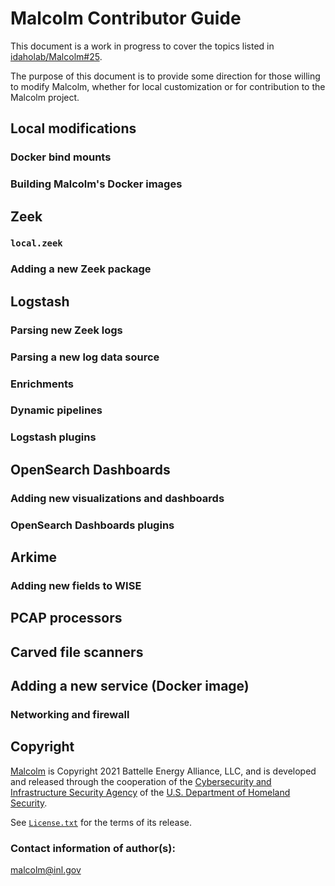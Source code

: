 # Malcolm Contributor Guide

This document is a work in progress to cover the topics listed in [idaholab/Malcolm#25](https://github.com/idaholab/Malcolm/issues/25).

The purpose of this document is to provide some direction for those willing to modify Malcolm, whether for local customization or for contribution to the Malcolm project.

## <a name="LocalMods"></a>Local modifications

### <a name="Bind"></a>Docker bind mounts

### <a name="Build"></a>Building Malcolm's Docker images

## <a name="Zeek"></a>Zeek

### `local.zeek`

### Adding a new Zeek package

## <a name="Logstash"></a>Logstash

### Parsing new Zeek logs

### Parsing a new log data source

### Enrichments

### Dynamic pipelines

### Logstash plugins

## <a name="dashboards"></a>OpenSearch Dashboards

### Adding new visualizations and dashboards

### OpenSearch Dashboards plugins

## <a name="Arkime"></a>Arkime

### Adding new fields to WISE

## <a name="PCAP"></a>PCAP processors

## <a name="Scanners"></a>Carved file scanners

## <a name="NewImage"></a>Adding a new service (Docker image)

### <a name="NewImageFirewall"></a>Networking and firewall

## <a name="Footer"></a>Copyright

[Malcolm](https://github.com/cisagov/Malcolm) is Copyright 2021 Battelle Energy Alliance, LLC, and is developed and released through the cooperation of the [Cybersecurity and Infrastructure Security Agency](https://www.cisa.gov/) of the [U.S. Department of Homeland Security](https://www.dhs.gov/).

See [`License.txt`](../../License.txt) for the terms of its release.

### Contact information of author(s):

[malcolm@inl.gov](mailto:malcolm@inl.gov?subject=Malcolm)
